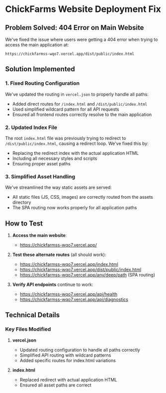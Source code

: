 # ChickFarms Website Deployment Fix

## Problem Solved: 404 Error on Main Website

We've fixed the issue where users were getting a 404 error when trying to access the main application at:
```
https://chickfarmss-wqo7.vercel.app/dist/public/index.html
```

## Solution Implemented

### 1. Fixed Routing Configuration

We've updated the routing in `vercel.json` to properly handle all paths:

- Added direct routes for `/index.html` and `/dist/public/index.html`
- Used simplified wildcard pattern for all API requests
- Ensured all frontend routes correctly resolve to the main application

### 2. Updated Index File

The root `index.html` file was previously trying to redirect to `/dist/public/index.html`, causing a redirect loop. We've fixed this by:

- Replacing the redirect index with the actual application HTML
- Including all necessary styles and scripts
- Ensuring proper asset paths

### 3. Simplified Asset Handling

We've streamlined the way static assets are served:

- All static files (JS, CSS, images) are correctly routed from the assets directory
- The SPA routing now works properly for all application paths

## How to Test

1. **Access the main website**:
   - https://chickfarmss-wqo7.vercel.app/

2. **Test these alternate routes** (all should work):
   - https://chickfarmss-wqo7.vercel.app/index.html
   - https://chickfarmss-wqo7.vercel.app/dist/public/index.html
   - https://chickfarmss-wqo7.vercel.app/any/deep/path (SPA routing)

3. **Verify API endpoints** continue to work:
   - https://chickfarmss-wqo7.vercel.app/api/health
   - https://chickfarmss-wqo7.vercel.app/api/diagnostics

## Technical Details

### Key Files Modified

1. **vercel.json**
   - Updated routing configuration to handle all paths correctly
   - Simplified API routing with wildcard patterns
   - Added specific routes for index.html variations

2. **index.html**
   - Replaced redirect with actual application HTML
   - Ensured all asset paths are correct